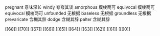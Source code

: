 




pregnant 意味深长
windy 夸夸其谈
amorphous 模棱两可
equivocal 模棱两可
equivocal 模棱两可
unfounded 无根据
baseless 无根据
groundless 无根据
prevaricate 含糊其辞
dodge 含糊其辞
palter 含糊其辞

[[68]]
[[70]]
[[67]]
[[66]]
[[65]]
[[64]]
[[63]]
[[62]]
[[61]]
[[60]]